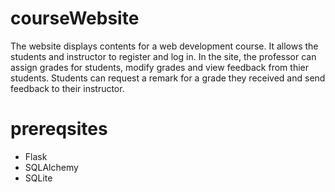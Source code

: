 # courseWebsite
The website displays contents for a web development course. It allows the students and instructor to register and log in. 
In the site, the professor can assign grades for students, modify grades and view feedback from thier students. Students can request a remark for a grade they received and send feedback to their instructor. 

#  prereqsites
- Flask
- SQLAlchemy 
- SQLite
